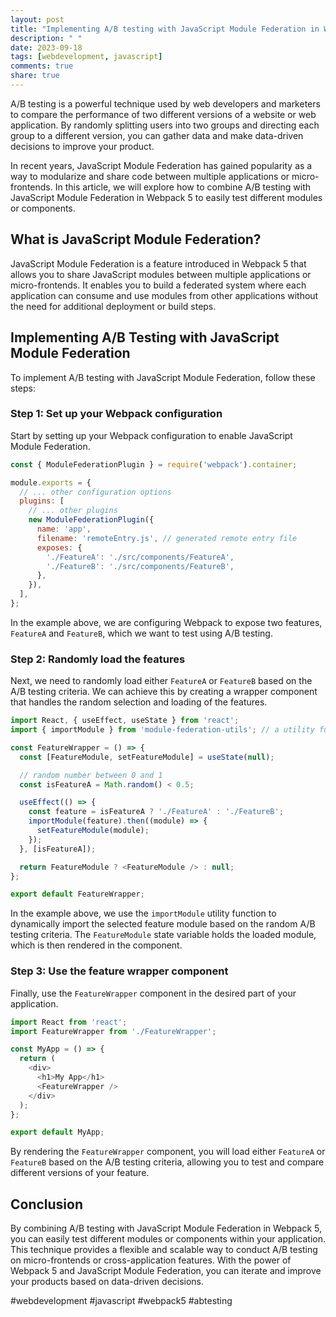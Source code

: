 ```yaml
---
layout: post
title: "Implementing A/B testing with JavaScript Module Federation in Webpack 5"
description: " "
date: 2023-09-18
tags: [webdevelopment, javascript]
comments: true
share: true
---
```


A/B testing is a powerful technique used by web developers and marketers to compare the performance of two different versions of a website or web application. By randomly splitting users into two groups and directing each group to a different version, you can gather data and make data-driven decisions to improve your product.

In recent years, JavaScript Module Federation has gained popularity as a way to modularize and share code between multiple applications or micro-frontends. In this article, we will explore how to combine A/B testing with JavaScript Module Federation in Webpack 5 to easily test different modules or components.

## What is JavaScript Module Federation?

JavaScript Module Federation is a feature introduced in Webpack 5 that allows you to share JavaScript modules between multiple applications or micro-frontends. It enables you to build a federated system where each application can consume and use modules from other applications without the need for additional deployment or build steps.

## Implementing A/B Testing with JavaScript Module Federation

To implement A/B testing with JavaScript Module Federation, follow these steps:

### Step 1: Set up your Webpack configuration

Start by setting up your Webpack configuration to enable JavaScript Module Federation.

```javascript
const { ModuleFederationPlugin } = require('webpack').container;

module.exports = {
  // ... other configuration options
  plugins: [
    // ... other plugins
    new ModuleFederationPlugin({
      name: 'app',
      filename: 'remoteEntry.js', // generated remote entry file
      exposes: {
        './FeatureA': './src/components/FeatureA',
        './FeatureB': './src/components/FeatureB',
      },
    }),
  ],
};
```

In the example above, we are configuring Webpack to expose two features, `FeatureA` and `FeatureB`, which we want to test using A/B testing.

### Step 2: Randomly load the features

Next, we need to randomly load either `FeatureA` or `FeatureB` based on the A/B testing criteria. We can achieve this by creating a wrapper component that handles the random selection and loading of the features.

```javascript
import React, { useEffect, useState } from 'react';
import { importModule } from 'module-federation-utils'; // a utility function to handle dynamic imports

const FeatureWrapper = () => {
  const [FeatureModule, setFeatureModule] = useState(null);

  // random number between 0 and 1 
  const isFeatureA = Math.random() < 0.5;

  useEffect(() => {
    const feature = isFeatureA ? './FeatureA' : './FeatureB';
    importModule(feature).then((module) => {
      setFeatureModule(module);
    });
  }, [isFeatureA]);

  return FeatureModule ? <FeatureModule /> : null;
};

export default FeatureWrapper;
```

In the example above, we use the `importModule` utility function to dynamically import the selected feature module based on the random A/B testing criteria. The `FeatureModule` state variable holds the loaded module, which is then rendered in the component.

### Step 3: Use the feature wrapper component

Finally, use the `FeatureWrapper` component in the desired part of your application.

```javascript
import React from 'react';
import FeatureWrapper from './FeatureWrapper';

const MyApp = () => {
  return (
    <div>
      <h1>My App</h1>
      <FeatureWrapper />
    </div>
  );
};

export default MyApp;
```

By rendering the `FeatureWrapper` component, you will load either `FeatureA` or `FeatureB` based on the A/B testing criteria, allowing you to test and compare different versions of your feature.

## Conclusion

By combining A/B testing with JavaScript Module Federation in Webpack 5, you can easily test different modules or components within your application. This technique provides a flexible and scalable way to conduct A/B testing on micro-frontends or cross-application features. With the power of Webpack 5 and JavaScript Module Federation, you can iterate and improve your products based on data-driven decisions.

#webdevelopment #javascript #webpack5 #abtesting